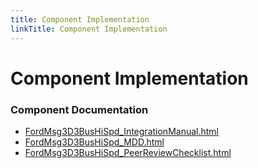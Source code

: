 ```yaml
---
title: Component Implementation
linkTitle: Component Implementation
---
```


# Component Implementation
### Component Documentation

- [FordMsg3D3BusHiSpd_IntegrationManual.html](doc/FordMsg3D3BusHiSpd_IntegrationManual.html)
- [FordMsg3D3BusHiSpd_MDD.html](doc/FordMsg3D3BusHiSpd_MDD.html)
- [FordMsg3D3BusHiSpd_PeerReviewChecklist.html](doc/FordMsg3D3BusHiSpd_PeerReviewChecklist.html)

